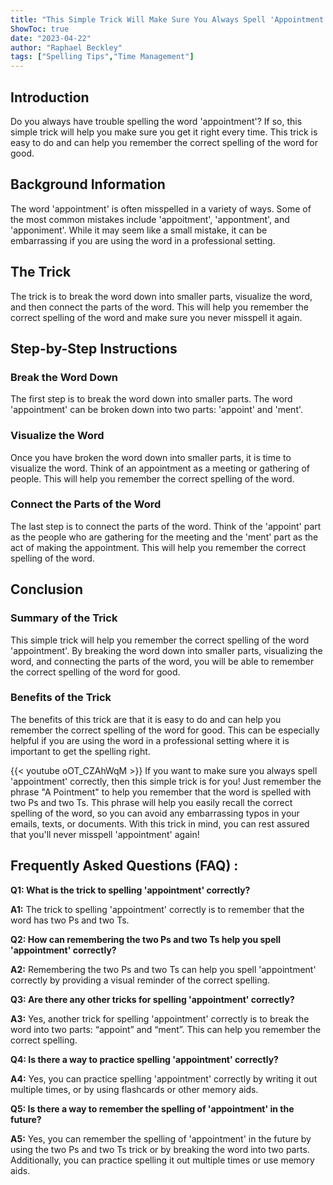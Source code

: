 ```yaml
---
title: "This Simple Trick Will Make Sure You Always Spell 'Appointment' Correctly!"
ShowToc: true 
date: "2023-04-22"
author: "Raphael Beckley" 
tags: ["Spelling Tips","Time Management"]
---
```

## Introduction

Do you always have trouble spelling the word 'appointment'? If so, this simple trick will help you make sure you get it right every time. This trick is easy to do and can help you remember the correct spelling of the word for good. 

## Background Information

The word 'appointment' is often misspelled in a variety of ways. Some of the most common mistakes include 'appoitment', 'appontment', and 'apponiment'. While it may seem like a small mistake, it can be embarrassing if you are using the word in a professional setting. 

## The Trick

The trick is to break the word down into smaller parts, visualize the word, and then connect the parts of the word. This will help you remember the correct spelling of the word and make sure you never misspell it again. 

## Step-by-Step Instructions

### Break the Word Down

The first step is to break the word down into smaller parts. The word 'appointment' can be broken down into two parts: 'appoint' and 'ment'. 

### Visualize the Word

Once you have broken the word down into smaller parts, it is time to visualize the word. Think of an appointment as a meeting or gathering of people. This will help you remember the correct spelling of the word. 

### Connect the Parts of the Word

The last step is to connect the parts of the word. Think of the 'appoint' part as the people who are gathering for the meeting and the 'ment' part as the act of making the appointment. This will help you remember the correct spelling of the word. 

## Conclusion

### Summary of the Trick

This simple trick will help you remember the correct spelling of the word 'appointment'. By breaking the word down into smaller parts, visualizing the word, and connecting the parts of the word, you will be able to remember the correct spelling of the word for good. 

### Benefits of the Trick

The benefits of this trick are that it is easy to do and can help you remember the correct spelling of the word for good. This can be especially helpful if you are using the word in a professional setting where it is important to get the spelling right.

{{< youtube oOT_CZAhWqM >}} 
If you want to make sure you always spell 'appointment' correctly, then this simple trick is for you! Just remember the phrase "A Pointment" to help you remember that the word is spelled with two Ps and two Ts. This phrase will help you easily recall the correct spelling of the word, so you can avoid any embarrassing typos in your emails, texts, or documents. With this trick in mind, you can rest assured that you'll never misspell 'appointment' again!

## Frequently Asked Questions (FAQ) :
**Q1: What is the trick to spelling 'appointment' correctly?**

**A1:** The trick to spelling 'appointment' correctly is to remember that the word has two Ps and two Ts.

**Q2: How can remembering the two Ps and two Ts help you spell 'appointment' correctly?**

**A2:** Remembering the two Ps and two Ts can help you spell 'appointment' correctly by providing a visual reminder of the correct spelling.

**Q3: Are there any other tricks for spelling 'appointment' correctly?**

**A3:** Yes, another trick for spelling 'appointment' correctly is to break the word into two parts: “appoint” and “ment”. This can help you remember the correct spelling.

**Q4: Is there a way to practice spelling 'appointment' correctly?**

**A4:** Yes, you can practice spelling 'appointment' correctly by writing it out multiple times, or by using flashcards or other memory aids.

**Q5: Is there a way to remember the spelling of 'appointment' in the future?**

**A5:** Yes, you can remember the spelling of 'appointment' in the future by using the two Ps and two Ts trick or by breaking the word into two parts. Additionally, you can practice spelling it out multiple times or use memory aids.





